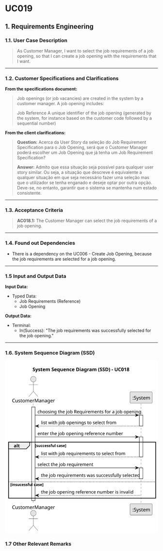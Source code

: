 # UC019

## 1. Requirements Engineering

### 1.1. User Case Description

> As Customer Manager, I want to select the job requirements of a job opening, so that I can create a job opening with the requirements that I want.

---

### 1.2. Customer Specifications and Clarifications

**From the specifications document:**

>Job openings (or job vacancies) are created in the system by a customer manager. A job opening
includes:
> 
>Job Reference A unique identifier of the job opening (generated by the system, for
instance based on the customer code followed by a sequential number)

**From the client clarifications:**

> **Question:** 
>Acerca da User Story da seleção do Job Requirement Specification para o Job Opening, será que o Customer Manager poderá escolher um Job Opening que já tenha um Job Requirement Specification?
> 
> **Answer:**
Admito que essa situação seja possível para qualquer user story similar. Ou seja, a situação que descreve é equivalente a qualquer situação em que seja necessário fazer uma seleção mas que o utilizador se tenha enganado e deseje optar por outra opção. Deve-se, no entanto, garantir que o sistema se mantenha num estado consistente.
---

### 1.3. Acceptance Criteria

> **AC018.1:** The Customer Manager can select the job requirements of a job opening.

---

### 1.4. Found out Dependencies

* There is a dependency on the UC006 - Create Job Opening, because the job requirements are selected for a job opening.
---

### 1.5 Input and Output Data
**Input Data:**

* Typed Data:
  * Job Requirements (Reference)
  * Job Opening

**Output Data:**

* Terminal:
    * In(Success): "The job requirements was successfully selected for the job opening."

---

### 1.6. System Sequence Diagram (SSD)

![uc018-system-sequence-diagram.svg](svg%2Fuc018-system-sequence-diagram.svg)

### 1.7 Other Relevant Remarks

